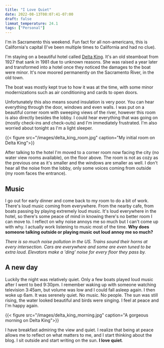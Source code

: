 ```yaml
---
title: "I Love Quiet"
date: 2022-08-13T08:07:41-07:00
draft: false
limmat_temperature: 24.1
tags: ["Personal"]
---
```


I'm in Sacramento this weekend. Fun fact for all non-americans, this is California's capital (I've been multiple times to California and had no clue).

I'm staying on a beautiful hotel called [Delta King](https://www.deltaking.com/). It's an old steamboat from 1927 that sank in 1981 due to unknown reasons. She was raised a year later and transformed into a hotel once they noticed the damages to the boat were minor. It's now moored permanently on the Sacramento River, in the old town.

The boat was mostly kept true to how it was at the time, with some minor modernizations such as air conditioning and cards to open doors. 

Unfortunately this also means sound insulation is very poor. You can hear everything through the door, windows and even walls. I was put on a beautiful corner room with sweeping views of the river, however this room is also directly besides the lobby. I could hear everything that was going on (mostly check-ins and check-outs) and I'm immediately frustrated. I'm also worried about tonight as I'm a light sleeper.

{{< figure src="/images/delta_king_room.jpg" caption="My initial room on Delta King">}}

After talking to the hotel I'm moved to a corner room now facing the city (no water view rooms available), on the floor above. The room is not as cozy as the previous one as it's smaller and the windows are smaller as well. I don't hear all the noise from the lobby, only some voices coming from outside (my room faces the entrance).

## Music
I go out for early dinner and come back to my room to do a bit of work. There's loud music coming from everywhere. From the nearby cafe, from boats passing by playing extremely loud music. It's loud everywhere in the hotel, so there's some peace of mind in knowing there's no better room I can move to. I reflect on why noise annoys me so much but I can't come up with why. I actually work listening to music most of the time. **Why does someone talking outside or playing music out loud annoy me so much?**

*There is so much noise pollution in the US. Trains sound their horns at every intersection. Cars are everywhere and some are even tuned to be extra loud. Elevators make a 'ding' noise for every floor they pass by.*

## A new day
Luckily the night was relatively quiet. Only a few boats played loud music after I went to bed 9:30pm. I remember waking up with someone watching television 3:45am, but volume was low and I could fall asleep again. I then woke up 6am. It was serenely quiet. No music. No people. The sun was still rising, the water looked beautiful and birds were singing. I feel at peace and I'm happy again.

{{< figure src="/images/delta_king_morning.jpg" caption="A gorgeous morning on Delta King">}}

I have breakfast admiring the view and quiet. I realize that being at peace allows me to reflect on what matters to me, and I start thinking about the blog. I sit outside and start writing on the sun. **I love quiet**.